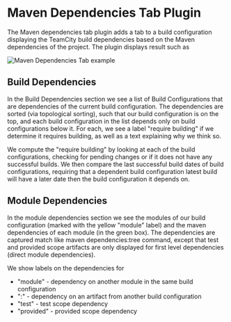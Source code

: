 Maven Dependencies Tab Plugin
======================

The Maven dependencies tab plugin adds a tab to a build configuration displaying the TeamCity build dependencies based on the Maven dependencies of the project.
The plugin displays result such as

![Maven Dependencies Tab example](https://github.com/wix/wix-maven-teamcity-plugin/blob/master/example.jpg?raw=true "Maven Dependencies Tab example")

Build Dependencies
-------------------------

In the Build Dependencies section we see a list of Build Configurations that are dependencies of the current build configuration. The dependencies are sorted (via topological sorting), 
such that our build configuration is on the top, and each build configuration in the list depends only on build configurations below it.
For each, we see a label "require building" if we determine it requires building, as well as a text explaining why we think so.

We compute the "require building" by looking at each of the build configurations, checking for pending changes or if it does not have any successful builds. 
We then compare the last successful build dates of build configurations, requiring that a dependent build configuration latest build will have a later date then the build configuration it depends on.


Module Dependencies
---------------------

In the module dependencies section we see the modules of our build configuration (marked with the yellow "module" label) and the maven dependencies of each module (in the green box).
The dependencies are captured match like maven dependencies:tree command, except that test and provided scope artifacts are only displayed for first level dependencies (direct module dependencies).

We show labels on the dependencies for 
+  "module" - dependency on another module in the same build configuration
+  "<project name>:<build name>" - dependency on an artifact from another build configuration
+  "test" - test scope dependency
+  "provided" - provided scope dependency
